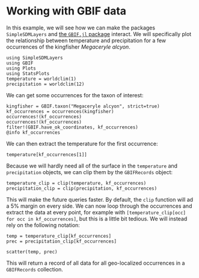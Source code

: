 # Working with GBIF data

In this example, we will see how we can make the packages `SimpleSDMLayers` and
[the `GBIF.jl` package](https://ecojulia.github.io/GBIF.jl/dev/) interact. We
will specifically plot the relationship between temperature and precipitation
for a few occurrences of the kingfisher *Megaceryle alcyon*.

```@example temp
using SimpleSDMLayers
using GBIF
using Plots
using StatsPlots
temperature = worldclim(1)
precipitation = worldclim(12)
```

We can get some occurrences for the taxon of interest:

```@example temp
kingfisher = GBIF.taxon("Megaceryle alcyon", strict=true)
kf_occurrences = occurrences(kingfisher)
occurrences!(kf_occurrences)
occurrences!(kf_occurrences)
filter!(GBIF.have_ok_coordinates, kf_occurrences)
@info kf_occurrences
```

We can then extract the temperature for the first occurrence:

```@example temp
temperature[kf_occurrences[1]]
```

Because we will hardly need all of the surface in the `temperature` and
`precipitation` objects, we can clip them by the `GBIFRecords` object:

```@example temp
temperature_clip = clip(temperature, kf_occurrences)
precipitation_clip = clip(precipitation, kf_occurrences)
```

This will make the future queries faster. By default, the `clip` function will
ad a 5% margin on every side. We can now loop through the occurrences and
extract the data at every point, for example with `[temperature_clip[occ] for
occ in kf_occurrences]`, but this is a little bit tedious. We will instead rely
on the following notation:

```@example temp
temp = temperature_clip[kf_occurrences]
prec = precipitation_clip[kf_occurrences]

scatter(temp, prec)
```

This will return a record of all data for all geo-localized occurrences in a
`GBIFRecords` collection.
